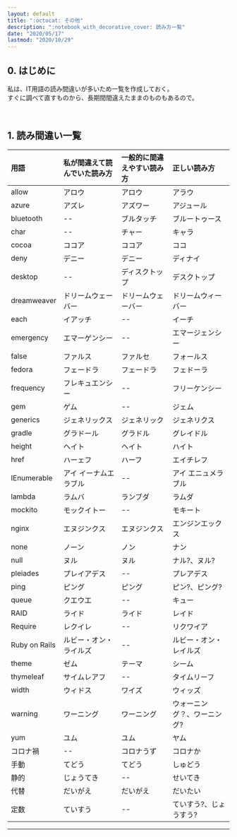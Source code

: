 ```yaml
---
layout: default
title: ":octocat: その他"
description: ":notebook_with_decorative_cover: 読み方一覧"
date: "2020/05/17"
lastmod: "2020/10/29"
---
```


## 0. はじめに

私は、IT用語の読み間違いが多いため一覧を作成しておく。  
すぐに調べて直すものから、長期間間違えたままのものもあるので。  

<br />

## 1. 読み間違い一覧

| 用語            | 私が間違えて読んでいた読み方 | 一般的に間違えやすい読み方 | 正しい読み方         |
| :------------ | :------------- | :------------ | :------------- |
| allow         | アロウ            | アロウ           | アラウ            |
| azure         | アズレ            | アズワー          | アジュール          |
| bluetooth     | --             | ブルタッチ         | ブルートゥース        |
| char          | --             | チャー           | キャラ            |
| cocoa         | ココア            | ココア           | ココ             |
| deny          | デニー            | デニー           | ディナイ           |
| desktop       | --             | ディスクトップ       | デスクトップ         |
| dreamweaver   | ドリームウェーバー      | ドリームウェーバー     | ドリームウィーバー      |
| each          | イアッチ           | --            | イーチ            |
| emergency     | エマーゲンシー        | --            | エマージェンシー       |
| false         | ファルス           | ファルセ          | フォールス          |
| fedora        | フェードラ          | フェードラ         | フェドーラ          |
| frequency     | フレキュエンシー       | --            | フリーケンシー        |
| gem           | ゲム             | --            | ジェム            |
| generics      | ジェネリックス        | ジェネリック        | ジェネリクス         |
| gradle        | グラドール        | グラドル        | グレイドル         |
| height        | ヘイト            | ヘイト           | ハイト            |
| href          | ハーェフ           | ハーフ           | エイチレフ          |
| IEnumerable   | アイ イーナムエラブル    | --            | アイ エニュメラブル     |
| lambda        | ラムバ            | ランブダ          | ラムダ            |
| mockito       | モックイトー            | --          | モキート            |
| nginx         | エヌジンクス         | エヌジンクス        | エンジンエックス       |
| none          | ノーン            | ノン            | ナン             |
| null          | ヌル             | ヌル            | ナル?、ヌル?        |
| pleiades      | プレイアデス         | --            | プレアデス          |
| ping          | ピング            | ピング           | ピン?、ピング?       |
| queue         | クエウエ           | --            | キュー            |
| RAID          | ライド            | ライド           | レイド            |
| Require       | レクイレ           | --            | リクワイア          |
| Ruby on Rails | ルビー・オン・ライルズ    | --            | ルビー・オン・レイルズ    |
| theme         | ゼム             | テーマ           | シーム            |
| thymeleaf     | サイムレアフ             | --           | タイムリーフ            |
| width         | ウィドス           | ワイズ           | ウィッズ           |
| warning       | ワーニング          | ワーニング         | ウォーニング？、ワーニング? |
| yum           | ユム             | ユム            | ヤム             |
| コロナ禍            | --            | コロナうず           | コロナか           |
| 手動            | てどう            | てどう           | しゅどう           |
| 静的            | じょうてき          | --            | せいてき           |
| 代替            | だいがえ           | だいがえ          | だいたい   |
| 定数            | ていすう           | --          | ていすう?、じょうすう?   |

* * *
